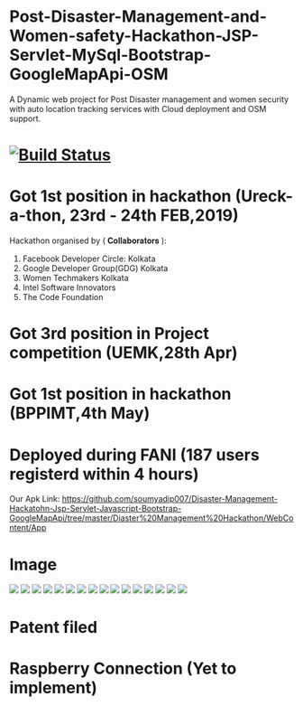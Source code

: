 # Post-Disaster-Management-and-Women-safety-Hackathon-JSP-Servlet-MySql-Bootstrap-GoogleMapApi-OSM
A Dynamic web project for Post Disaster management and women security with auto location tracking services with Cloud deployment and OSM support. 


# [![Build Status](https://travis-ci.org/rails/spring.svg?branch=master)](https://travis-ci.org/rails/spring)

# Got 1st position in hackathon (Ureck-a-thon, 23rd - 24th FEB,2019)
 Hackathon organised by ( 𝐂𝐨𝐥𝐥𝐚𝐛𝐨𝐫𝐚𝐭𝐨𝐫𝐬 ):
 1. Facebook Developer Circle: Kolkata
   2. Google Developer Group(GDG) Kolkata   
   3. Women Techmakers Kolkata
  4. Intel Software Innovators
 5. The Code Foundation

# Got 3rd position in Project competition (UEMK,28th Apr)

# Got 1st position in  hackathon (BPPIMT,4th May)

# Deployed during FANI (187 users registerd within 4 hours)



Our Apk Link: https://github.com/soumyadip007/Disaster-Management-Hackatohn-Jsp-Servlet-Javascript-Bootstrap-GoogleMapApi/tree/master/Diaster%20Management%20Hackathon/WebContent/App

# Image

<img src="./Diaster Management Hackathon/img/index.png" >
<img src="./Diaster Management Hackathon/img/1.png" >
<img src="./Diaster Management Hackathon/img/2.png" >
<img src="./Diaster Management Hackathon/img/3.png" >
<img src="./Diaster Management Hackathon/img/4.png" >
<img src="./Diaster Management Hackathon/img/5.png" >
<img src="./Diaster Management Hackathon/img/6.png" >
<img src="./Diaster Management Hackathon/img/7.png" >
<img src="./Diaster Management Hackathon/img/8.png" >
<img src="./Diaster Management Hackathon/img/9.png" >
<img src="./Diaster Management Hackathon/img/10.png" >
<img src="./Diaster Management Hackathon/img/11.png" >
<img src="./Diaster Management Hackathon/img/12.png" >
<img src="./Diaster Management Hackathon/img/13.png" >
<img src="./Diaster Management Hackathon/img/14.png" >
<img src="./Diaster Management Hackathon/img/15.png" >


# Patent filed 

# Raspberry Connection (Yet to implement)
